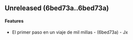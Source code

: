 ## Unreleased (6bed73a..6bed73a)
#### Features
- El primer paso en un viaje de mil millas - (6bed73a) - Jx


